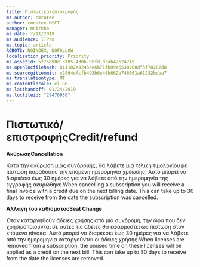 ```yaml
---
title: Πιστωτικό/επιστροφής
ms.author: cmcatee
author: cmcatee-MSFT
manager: mnirkhe
ms.date: 7/11/2018
ms.audience: ITPro
ms.topic: article
ROBOTS: NOINDEX, NOFOLLOW
localization_priority: Priority
ms.assetid: 5f76890d-3f85-430b-95fd-dcab42624745
ms.openlocfilehash: 011102a9245de6b71fb89e6538260df5f70202d8
ms.sourcegitcommit: e2864efcfb493b6e46b662b746661a61232bdba7
ms.translationtype: MT
ms.contentlocale: el-GR
ms.lasthandoff: 01/24/2019
ms.locfileid: "29470930"
---
```

# <a name="creditrefund"></a><span data-ttu-id="4a79d-102">Πιστωτικό/επιστροφής</span><span class="sxs-lookup"><span data-stu-id="4a79d-102">Credit/refund</span></span>

 <span data-ttu-id="4a79d-103">**Ακύρωση**</span><span class="sxs-lookup"><span data-stu-id="4a79d-103">**Cancellation**</span></span>
  
<span data-ttu-id="4a79d-p101">Κατά την ακύρωση μιας συνδρομής, θα λάβετε μια τελική τιμολογίου με πίστωση παράδοσης την επόμενη ημερομηνία χρέωσης. Αυτό μπορεί να διαρκέσει έως 30 ημέρες για να λάβετε από την ημερομηνία της εγγραφής ακυρώθηκε.</span><span class="sxs-lookup"><span data-stu-id="4a79d-p101">When cancelling a subscription you will receive a final invoice with a credit due on the next billing date. This can take up to 30 days to receive from the date the subscription was cancelled.</span></span>
  
 <span data-ttu-id="4a79d-106">**Αλλαγή του καθίσματος**</span><span class="sxs-lookup"><span data-stu-id="4a79d-106">**Seat Change**</span></span>
  
<span data-ttu-id="4a79d-p102">Όταν καταργηθούν άδειες χρήσης από μια συνδρομή, την ώρα που δεν χρησιμοποιούνται σε αυτές τις άδειες θα εφαρμοστεί ως πίστωση στον επόμενο πίνακα. Αυτό μπορεί να διαρκέσει έως 30 ημέρες για να λάβετε από την ημερομηνία καταργούνται οι άδειες χρήσης.</span><span class="sxs-lookup"><span data-stu-id="4a79d-p102">When licenses are removed from a subscription, the unused time on these licenses will be applied as a credit on the next bill. This can take up to 30 days to receive from the date the licenses are removed.</span></span>
  

